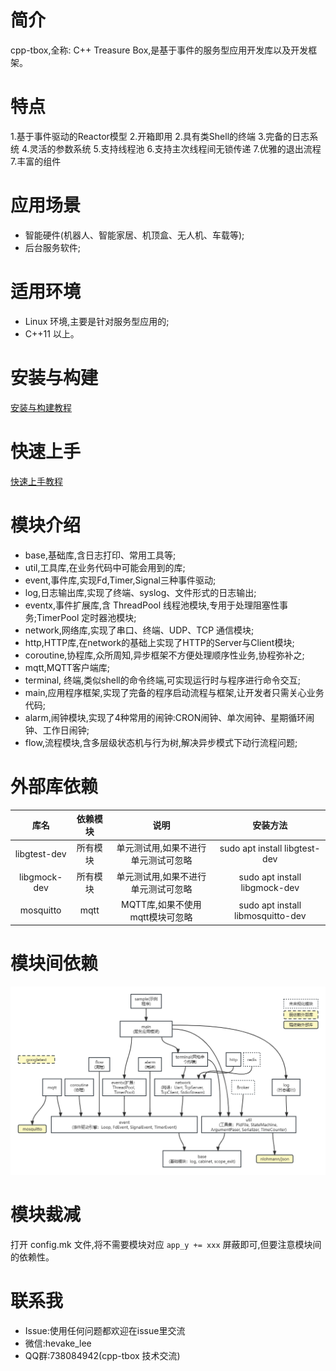 # 简介
cpp-tbox,全称: C++ Treasure Box,是基于事件的服务型应用开发库以及开发框架。

# 特点

1.基于事件驱动的Reactor模型
2.开箱即用
2.具有类Shell的终端
3.完备的日志系统
4.灵活的参数系统
5.支持线程池
6.支持主次线程间无锁传递
7.优雅的退出流程
7.丰富的组件

# 应用场景

- 智能硬件(机器人、智能家居、机顶盒、无人机、车载等);
- 后台服务软件;

# 适用环境

- Linux 环境,主要是针对服务型应用的;
- C++11 以上。

# 安装与构建
[安装与构建教程](documents/00.install.md)

# 快速上手
[快速上手教程](documents/01.quick_start.md)


# 模块介绍

- base,基础库,含日志打印、常用工具等;
- util,工具库,在业务代码中可能会用到的库;
- event,事件库,实现Fd,Timer,Signal三种事件驱动;
- log,日志输出库,实现了终端、syslog、文件形式的日志输出;
- eventx,事件扩展库,含 ThreadPool 线程池模块,专用于处理阻塞性事务;TimerPool 定时器池模块;
- network,网络库,实现了串口、终端、UDP、TCP 通信模块;
- http,HTTP库,在network的基础上实现了HTTP的Server与Client模块;
- coroutine,协程库,众所周知,异步框架不方便处理顺序性业务,协程弥补之;
- mqtt,MQTT客户端库;
- terminal, 终端,类似shell的命令终端,可实现运行时与程序进行命令交互;
- main,应用程序框架,实现了完备的程序启动流程与框架,让开发者只需关心业务代码;
- alarm,闹钟模块,实现了4种常用的闹钟:CRON闹钟、单次闹钟、星期循环闹钟、工作日闹钟;
- flow,流程模块,含多层级状态机与行为树,解决异步模式下动行流程问题;

# 外部库依赖

| 库名 | 依赖模块 | 说明 | 安装方法 |
|:----:|:--------:|:----:|:--------:|
| libgtest-dev | 所有模块 | 单元测试用,如果不进行单元测试可忽略 | sudo apt install libgtest-dev |
| libgmock-dev | 所有模块 | 单元测试用,如果不进行单元测试可忽略 | sudo apt install libgmock-dev |
| mosquitto | mqtt | MQTT库,如果不使用mqtt模块可忽略 | sudo apt install libmosquitto-dev |

# 模块间依赖

![](/documents/images/modules-dependence.png)

# 模块裁减

打开 config.mk 文件,将不需要模块对应 `app_y += xxx` 屏蔽即可,但要注意模块间的依赖性。

# 联系我

- Issue:使用任何问题都欢迎在issue里交流
- 微信:hevake_lee
- QQ群:738084942(cpp-tbox 技术交流)
